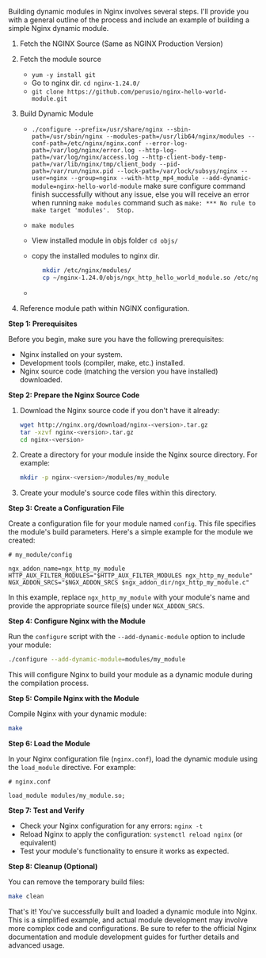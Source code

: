 Building dynamic modules in Nginx involves several steps. I'll provide you with a general outline of the process and include an example of building a simple Nginx dynamic module.

1. Fetch the NGINX Source (Same as NGINX Production Version)
   
2. Fetch the module source
   - `yum -y install git`
   - Go to nginx dir. `cd nginx-1.24.0/`
   - `git clone https://github.com/perusio/nginx-hello-world-module.git`
  
3. Build Dynamic Module
   - `./configure --prefix=/usr/share/nginx --sbin-path=/usr/sbin/nginx --modules-path=/usr/lib64/nginx/modules --conf-path=/etc/nginx/nginx.conf --error-log-path=/var/log/nginx/error.log --http-log-path=/var/log/nginx/access.log --http-client-body-temp-path=/var/lib/nginx/tmp/client_body --pid-path=/var/run/nginx.pid --lock-path=/var/lock/subsys/nginx --user=nginx --group=nginx --with-http_mp4_module --add-dynamic-module=nginx-hello-world-module`
     make sure configure command finish successfully without any issue, else you will receive an error when running `make modules` command such as  `make: *** No rule to make target 'modules'.  Stop.`
     
   - `make modules`
  
   - View installed module in objs folder `cd objs/`
  
   - copy the installed modules to nginx dir.
     ```sh
        mkdir /etc/nginx/modules/
        cp ~/nginx-1.24.0/objs/ngx_http_hello_world_module.so /etc/nginx/modules/
     
     ```
   - 
5. Reference module path within NGINX configuration. 

**Step 1: Prerequisites**

Before you begin, make sure you have the following prerequisites:

- Nginx installed on your system.
- Development tools (compiler, make, etc.) installed.
- Nginx source code (matching the version you have installed) downloaded.

**Step 2: Prepare the Nginx Source Code**

1. Download the Nginx source code if you don't have it already:

   ```bash
   wget http://nginx.org/download/nginx-<version>.tar.gz
   tar -xzvf nginx-<version>.tar.gz
   cd nginx-<version>
   ```

2. Create a directory for your module inside the Nginx source directory. For example:

   ```bash
   mkdir -p nginx-<version>/modules/my_module
   ```

3. Create your module's source code files within this directory.

**Step 3: Create a Configuration File**

Create a configuration file for your module named `config`. This file specifies the module's build parameters. Here's a simple example for the module we created:

```nginx
# my_module/config

ngx_addon_name=ngx_http_my_module
HTTP_AUX_FILTER_MODULES="$HTTP_AUX_FILTER_MODULES ngx_http_my_module"
NGX_ADDON_SRCS="$NGX_ADDON_SRCS $ngx_addon_dir/ngx_http_my_module.c"
```

In this example, replace `ngx_http_my_module` with your module's name and provide the appropriate source file(s) under `NGX_ADDON_SRCS`.

**Step 4: Configure Nginx with the Module**

Run the `configure` script with the `--add-dynamic-module` option to include your module:

```bash
./configure --add-dynamic-module=modules/my_module
```

This will configure Nginx to build your module as a dynamic module during the compilation process.

**Step 5: Compile Nginx with the Module**

Compile Nginx with your dynamic module:

```bash
make
```

**Step 6: Load the Module**

In your Nginx configuration file (`nginx.conf`), load the dynamic module using the `load_module` directive. For example:

```nginx
# nginx.conf

load_module modules/my_module.so;
```

**Step 7: Test and Verify**

- Check your Nginx configuration for any errors: `nginx -t`
- Reload Nginx to apply the configuration: `systemctl reload nginx` (or equivalent)
- Test your module's functionality to ensure it works as expected.

**Step 8: Cleanup (Optional)**

You can remove the temporary build files:

```bash
make clean
```

That's it! You've successfully built and loaded a dynamic module into Nginx. This is a simplified example, and actual module development may involve more complex code and configurations. Be sure to refer to the official Nginx documentation and module development guides for further details and advanced usage.
